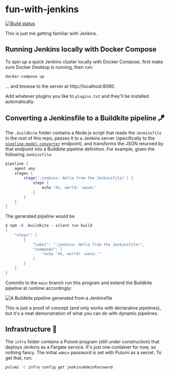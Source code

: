 # fun-with-jenkins

[![Build status](https://badge.buildkite.com/41540f18af5fa6a63abe00a854bfe22f7a1a0131210f7c08a4.svg)](https://buildkite.com/cnunciato/fun-with-jenkins)

This is just me getting familiar with Jenkins.

## Running Jenkins locally with Docker Compose

To spin up a quick Jenkins cluster locally with Docker Compose, first make sure Docker Desktop is running, then run:

```bash
docker-compose up
```

... and browse to the server at http://localhost:8080.

Add whatever plugins you like to `plugins.txt` and they'll be installed automatically.

## Converting a Jenkinsfile to a Buildkite pipeline 🪁

The `.buildkite` folder contains a Node.js script that reads the `Jenkinsfile` in the root of this repo, passes it to a Jenkins server (specifically to the [`pipeline-model-converter`](https://chatgpt.com/share/681d35bd-7d10-8012-bb62-56e7b66c1acb) endpoint), and transforms the JSON returned by that endpoint into a Buildkite pipeline definition. For example, given the following `Jenkinsfile`:

```groovy
pipeline {
    agent any
    stages {
        stage(':jenkins: Hello from the Jenkinsfile!') {
            steps {
                echo 'Hi, world! :wave:'
            }
        }
    }
}
```

The generated pipeline would be

``` V
$ npm -C .buildkite --silent run build 
{
    "steps": [
        {
            "label": ":jenkins: Hello from the Jenkinsfile!",
            "commands": [
                "echo 'Hi, world! :wave:'"
            ]
        }
    ]
}
```

Commits to the `main` branch run this program and extend the Buildkite pipeline at runtime accordingly:

![A Buildkite pipeline generated from a Jenkinsfile](https://github.com/user-attachments/assets/758e44c0-e506-44d7-9afb-224efcfa5745)

This is just a proof of concept (and only works with declarative pipelines), but it's a neat demonstration of what you can do with dynamic pipelines.

## Infrastructure 🚧

The `infra` folder contains a Pulumi program (still under construction) that deploys Jenkins as a Fargate service. It's just one container for now, so nothing fancy. The initial `admin` password is set with Pulumi as a secret. To get that, run:

```bash
pulumi -C infra config get jenkinsAdminPassword
```